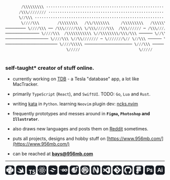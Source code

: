 ```python
       /\\\\\\\\\ ····························································································
      /\\\//////// ···························································································
      \//\\\ ·································································································
       \////\\\        /\\\\\\\\   /\\/\\\\\\\     /\\\\\\\\\   /\\\\\\\\\     /\\\\\\\\\\\\\ ················
───────── \////\\\ ── /\\\/////\\\ \/\\\/////\\\  /\\\////// ─ /\\\/////\\\ ─ /\\\/////////\\\ ───────────────
─────────────── \////\\\  /\\\\\\\\\\\ \//\\\\\\\\/\\\/\\\ ────── \//\\\\\\\\/\\\ \/\\\ ───── \/\\\ ──────────
─────────────────── \////\\\ \//\\/////// ─ \///////\// \//\\\ ────── \///////\// ─ \//\\\ ──── /\\\ ─────────
─────────────────────── \////\\\\\ ───────────────────── \///\\\ ───── /\\\/\\\\\\ ── \///\\\\\\\\\/ ─────────
                           \/////                          \/////      \///\\\\\\       \///////// ···········
                                                                           \///// ····························
```

<h3 align="left">self-taught* creator of stuff online.</h3>

-   currently working on [TDB](https://www.tdb.fyi/) - a Tesla "database" app, a lot like MacTracker.

-   primarily `TypeScript` (`React`), and `SwiftUI`. TODO: `Go`, `Lua` and `Rust`.

-   writing [kata](https://github.com/956MB/Kata) in `Python`. learning `Neovim` plugin dev: [ncks.nvim](https://github.com/956MB/ncks.nvim)

-   frequently prototypes and messes around in **`Figma`, `Photoshop` and `Illustrator`**.

-   also draws new languages and posts them on [Reddit](https://www.reddit.com/user/bauera5) sometimes.

-   puts all projects, designs and hobby stuff on [https://www.956mb.com/](https://www.956mb.com/)

-   can be reached at **bays@956mb.com**

---

![icons](./icons-grey.svg)

